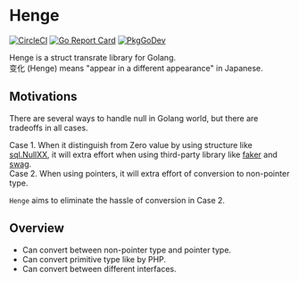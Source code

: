 # Henge
[![CircleCI](https://circleci.com/gh/soranoba/henge.svg?style=svg&circle-token=3c8c20a0a57a6333fb949dd6b901c610656e9da6)](https://circleci.com/gh/soranoba/henge)
[![Go Report Card](https://goreportcard.com/badge/github.com/soranoba/henge)](https://goreportcard.com/report/github.com/soranoba/henge)
[![PkgGoDev](https://pkg.go.dev/badge/github.com/soranoba/henge)](https://pkg.go.dev/github.com/soranoba/henge)

Henge is a struct transrate library for Golang.  
变化 (Henge) means "appear in a different appearance" in Japanese.  

## Motivations

There are several ways to handle null in Golang world, but there are tradeoffs in all cases.  

Case 1. When it distinguish from Zero value by using structure like [sql.NullXX](https://golang.org/pkg/database/sql/),  it will extra effort when using third-party library like [faker](https://github.com/bxcodec/faker) and [swag](https://github.com/swaggo/swag).  
Case 2. When using pointers, it will extra effort of conversion to non-pointer type.  

`Henge` aims to eliminate the hassle of conversion in Case 2. 

## Overview

- Can convert between non-pointer type and pointer type.
- Can convert primitive type like by PHP.
- Can convert between different interfaces.

